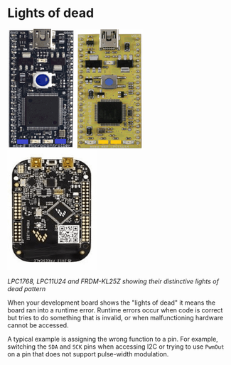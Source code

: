 # Lights of dead

![LPC1768 Lights of dead](Images/lights1.gif) ![LPC11U24 Lights of dead](Images/lights2.gif) ![FRMD-KL25Z Lights of dead](Images/lights3.gif)

*LPC1768, LPC11U24 and FRDM-KL25Z showing their distinctive lights of dead pattern*

When your development board shows the "lights of dead" it means the board ran into a runtime error. Runtime errors occur when code is correct but tries to do something that is invalid, or when malfunctioning hardware cannot be accessed.

A typical example is assigning the wrong function to a pin. For example, switching the `SDA` and `SCK` pins when accessing I2C or trying to use `PwmOut` on a pin that does not support pulse-width modulation.